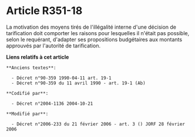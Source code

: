 # Article R351-18

La motivation des moyens tirés de l'illégalité interne d'une décision de tarification doit comporter les raisons pour
lesquelles il n'était pas possible, selon le requérant, d'adapter ses propositions budgétaires aux montants approuvés par
l'autorité de tarification.

**Liens relatifs à cet article**

	**Anciens textes**:

	  - Décret n°90-359 1990-04-11 art. 19-1
	  - Décret n°90-359 du 11 avril 1990 - art. 19-1 (Ab)

	**Codifié par**:

	  - Décret n°2004-1136 2004-10-21

	**Modifié par**:

	  - Décret n°2006-233 du 21 février 2006 - art. 3 () JORF 28 février 2006
